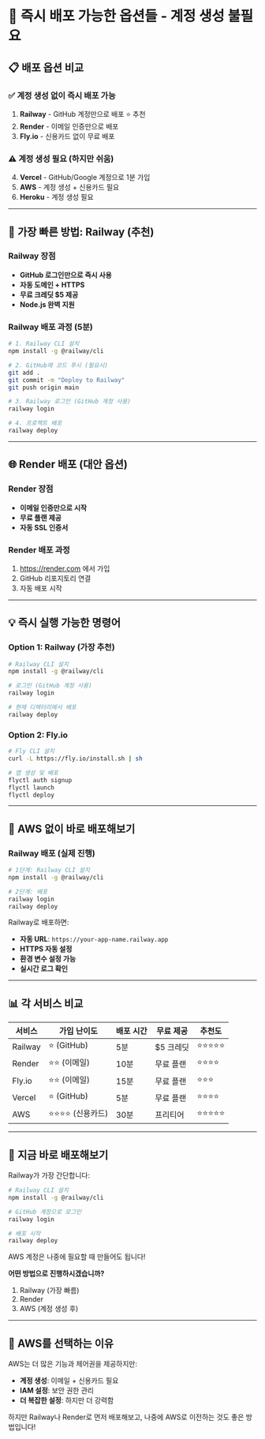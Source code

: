 # 🚀 즉시 배포 가능한 옵션들 - 계정 생성 불필요

## 📋 배포 옵션 비교

### ✅ 계정 생성 없이 즉시 배포 가능
1. **Railway** - GitHub 계정만으로 배포 ⭐ 추천
2. **Render** - 이메일 인증만으로 배포
3. **Fly.io** - 신용카드 없이 무료 배포

### ⚠️ 계정 생성 필요 (하지만 쉬움)
4. **Vercel** - GitHub/Google 계정으로 1분 가입
5. **AWS** - 계정 생성 + 신용카드 필요
6. **Heroku** - 계정 생성 필요

---

## 🎯 가장 빠른 방법: Railway (추천)

### Railway 장점
- **GitHub 로그인만으로 즉시 사용**
- **자동 도메인 + HTTPS**
- **무료 크레딧 $5 제공**
- **Node.js 완벽 지원**

### Railway 배포 과정 (5분)
```bash
# 1. Railway CLI 설치
npm install -g @railway/cli

# 2. GitHub에 코드 푸시 (필요시)
git add .
git commit -m "Deploy to Railway"
git push origin main

# 3. Railway 로그인 (GitHub 계정 사용)
railway login

# 4. 프로젝트 배포
railway deploy
```

---

## 🌐 Render 배포 (대안 옵션)

### Render 장점
- **이메일 인증만으로 시작**
- **무료 플랜 제공**
- **자동 SSL 인증서**

### Render 배포 과정
1. https://render.com 에서 가입
2. GitHub 리포지토리 연결
3. 자동 배포 시작

---

## 💡 즉시 실행 가능한 명령어

### Option 1: Railway (가장 추천)
```bash
# Railway CLI 설치
npm install -g @railway/cli

# 로그인 (GitHub 계정 사용)
railway login

# 현재 디렉터리에서 배포
railway deploy
```

### Option 2: Fly.io
```bash
# Fly CLI 설치
curl -L https://fly.io/install.sh | sh

# 앱 생성 및 배포
flyctl auth signup
flyctl launch
flyctl deploy
```

---

## 🔧 AWS 없이 바로 배포해보기

### Railway 배포 (실제 진행)
```bash
# 1단계: Railway CLI 설치
npm install -g @railway/cli

# 2단계: 배포
railway login
railway deploy
```

Railway로 배포하면:
- **자동 URL**: `https://your-app-name.railway.app`
- **HTTPS 자동 설정**
- **환경 변수 설정 가능**
- **실시간 로그 확인**

---

## 📊 각 서비스 비교

| 서비스 | 가입 난이도 | 배포 시간 | 무료 제공 | 추천도 |
|--------|-------------|-----------|-----------|---------|
| Railway | ⭐ (GitHub) | 5분 | $5 크레딧 | ⭐⭐⭐⭐⭐ |
| Render | ⭐⭐ (이메일) | 10분 | 무료 플랜 | ⭐⭐⭐⭐ |
| Fly.io | ⭐⭐ (이메일) | 15분 | 무료 플랜 | ⭐⭐⭐ |
| Vercel | ⭐ (GitHub) | 5분 | 무료 플랜 | ⭐⭐⭐⭐ |
| AWS | ⭐⭐⭐⭐ (신용카드) | 30분 | 프리티어 | ⭐⭐⭐⭐⭐ |

---

## 🚀 지금 바로 배포해보기

Railway가 가장 간단합니다:

```bash
# Railway CLI 설치
npm install -g @railway/cli

# GitHub 계정으로 로그인
railway login

# 배포 시작
railway deploy
```

AWS 계정은 나중에 필요할 때 만들어도 됩니다!

**어떤 방법으로 진행하시겠습니까?**
1. Railway (가장 빠름)
2. Render
3. AWS (계정 생성 후)

---

## 💭 AWS를 선택하는 이유

AWS는 더 많은 기능과 제어권을 제공하지만:
- **계정 생성**: 이메일 + 신용카드 필요
- **IAM 설정**: 보안 권한 관리
- **더 복잡한 설정**: 하지만 더 강력함

하지만 Railway나 Render로 먼저 배포해보고, 나중에 AWS로 이전하는 것도 좋은 방법입니다!
